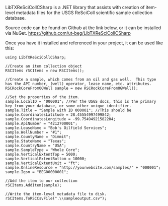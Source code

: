 ﻿LibTXReSciCollCSharp is a .NET library that assists with creation of item-level metadata files for the USGS ReSciColl scientific sample collection database.

Source code can be found on Github at the link below, or it can be installed via NuGet.
https://github.com/ut-beg/LibTXReSciCollCSharp

Once you have it installed and referenced in your project, it can be used like this:

```
using LibTXReSciCollCSharp;

//Create an item collection object
RSCItems rSCItems = new RSCItems();

//Create a sample, which comes from an oil and gas well.  This type has the API number, (well) operator, lease name, etc. attributes.
RSCRockCoreFromOGWell sample = new RSCRockCoreFromOGWell();

//Set the properties of the item.
sample.LocalID = "000001"; //Per the USGS docs, this is the primary key from your database, or some other unique identifier.
sample.Title = "Sample with ID 000001"; //This should be 
sample.CoordinatesLatitude = 28.45554997499842;
sample.CoordinatesLongitude = -99.75494921582204;
sample.ApiNumber = "4212700001";
sample.LeaseName = "Bob's Oilfield Services";
sample.WellNumber = "#1";
sample.CountyName = "Dimmit";
sample.StateName = "Texas";
sample.CountryName = "USA";
sample.SampleType = "Whole Core";
sample.VerticalExtentTop = 5000;
sample.VerticalExtentBottom = 10000;
sample.VerticalExtentUnit = "ft";
sample.OnlineResource = "http://yourwebsite.com/samples/" + "000001";
sample.Igsn = "BEG00000001";

//Add the item to our collection
rSCItems.AddItem(sample);

//Write the item-level metadata file to disk.
rSCItems.ToRSCCsvFile(".\\sampleoutput.csv");

```
